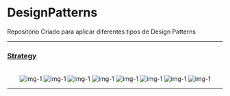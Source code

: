 # DesignPatterns
Repositório Criado para aplicar diferentes tipos de Design Patterns

--- 

<h3><a href="https://github.com/OseiasBeu/DesignPatterns/tree/main/Strategy" target="blank">Strategy</a></h3>
<div align="center" style="display: inline_block"><br>
  <img align="center" alt="img-1" src="Strategy/Assets/1.png">
  <img align="center" alt="img-1" src="Strategy/Assets/2.png">
  <img align="center" alt="img-1" src="Strategy/Assets/3.png">
  <img align="center" alt="img-1" src="Strategy/Assets/4.png">
  <img align="center" alt="img-1" src="Strategy/Assets/5.png">
  <img align="center" alt="img-1" src="Strategy/Assets/6.png">
  <img align="center" alt="img-1" src="Strategy/Assets/7.png">
  <img align="center" alt="img-1" src="Strategy/Assets/8.png">
</div>

---